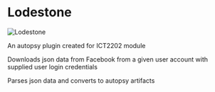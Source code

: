 # Lodestone
![Lodestone](https://user-images.githubusercontent.com/91124693/199464580-89170544-66a6-4aa4-b1cd-76bbd1e48ba8.png)

An autopsy plugin created for ICT2202 module

Downloads json data from Facebook from a given user account with supplied user login credentials

Parses json data and converts to autopsy artifacts

